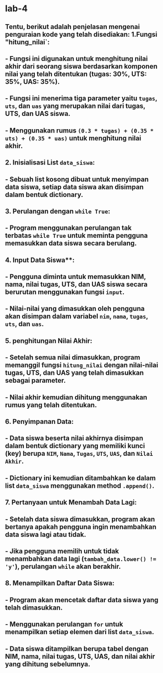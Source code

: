 # lab-4
## Tentu, berikut adalah penjelasan mengenai penguraian kode yang telah disediakan: 1.Fungsi "hitung_nilai`:
   ## - Fungsi ini digunakan untuk menghitung nilai akhir dari seorang siswa berdasarkan komponen nilai yang telah ditentukan (tugas: 30%, UTS: 35%, UAS: 35%).
   ## - Fungsi ini menerima tiga parameter yaitu `tugas`, `uts`, dan `uas` yang merupakan nilai dari tugas, UTS, dan UAS siswa.
   ## - Menggunakan rumus `(0.3 * tugas) + (0.35 * uts) + (0.35 * uas)` untuk menghitung nilai akhir.

## 2. Inisialisasi List `data_siswa`:
   ## - Sebuah list kosong dibuat untuk menyimpan data siswa, setiap data siswa akan disimpan dalam bentuk dictionary.

## 3. Perulangan dengan `while True`:
   ## - Program menggunakan perulangan tak terbatas `while True` untuk meminta pengguna memasukkan data siswa secara berulang.

## 4. Input Data Siswa**:
   ## - Pengguna diminta untuk memasukkan NIM, nama, nilai tugas, UTS, dan UAS siswa secara berurutan menggunakan fungsi `input`.
   ## - Nilai-nilai yang dimasukkan oleh pengguna akan disimpan dalam variabel `nim`, `nama`, `tugas`, `uts`, dan `uas`.

## 5. penghitungan Nilai Akhir:
## - Setelah semua nilai dimasukkan, program memanggil fungsi `hitung_nilai` dengan nilai-nilai tugas, UTS, dan UAS yang telah dimasukkan sebagai parameter.
  ## - Nilai akhir kemudian dihitung menggunakan rumus yang telah ditentukan.

## 6. Penyimpanan Data:
   ## - Data siswa beserta nilai akhirnya disimpan dalam bentuk dictionary yang memiliki kunci (key) berupa `NIM`, `Nama`, `Tugas`, `UTS`, `UAS`, dan `Nilai Akhir`.
   ## - Dictionary ini kemudian ditambahkan ke dalam list `data_siswa` menggunakan method `.append()`.

## 7. Pertanyaan untuk Menambah Data Lagi:
   ## - Setelah data siswa dimasukkan, program akan bertanya apakah pengguna ingin menambahkan data siswa lagi atau tidak.
   ## - Jika pengguna memilih untuk tidak menambahkan data lagi (`tambah_data.lower() != 'y'`), perulangan `while` akan berakhir.

## 8. Menampilkan Daftar Data Siswa:
   ## - Program akan mencetak daftar data siswa yang telah dimasukkan.
   ## - Menggunakan perulangan `for` untuk menampilkan setiap elemen dari list `data_siswa`.
   ## - Data siswa ditampilkan berupa tabel dengan NIM, nama, nilai tugas, UTS, UAS, dan nilai akhir yang dihitung sebelumnya.